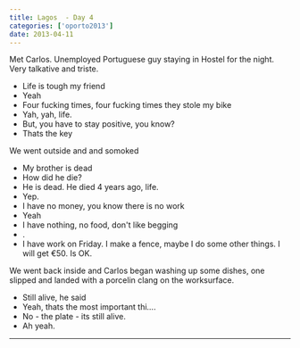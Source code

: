 ```yaml
---
title: Lagos  - Day 4
categories: ['oporto2013']
date: 2013-04-11
---
```


Met Carlos. Unemployed Portuguese guy staying in Hostel for the night. Very talkative and triste.

* Life is tough my friend
* Yeah
* Four fucking times, four fucking times they stole my bike
* Yah, yah, life.
* But, you have to stay positive, you know?
* Thats the key

We went outside and and somoked

* My brother is dead
* How did he die?
* He is dead. He died 4 years ago, life.
* Yep.
* I have no money, you know there is no work
* Yeah
* I have nothing, no food, don't like begging
* .
* I have work on Friday. I make a fence, maybe I do some other things. I will get €50. Is OK.

We went back inside and Carlos began washing up some dishes, one slipped and landed with a porcelin clang on the worksurface.

* Still alive, he said
* Yeah, thats the most important thi....
* No - the plate - its still alive.
* Ah yeah.

---
